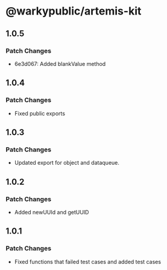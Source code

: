 # @warkypublic/artemis-kit

## 1.0.5

### Patch Changes

- 6e3d067: Added blankValue method

## 1.0.4

### Patch Changes

- Fixed public exports

## 1.0.3

### Patch Changes

- Updated export for object and dataqueue.

## 1.0.2

### Patch Changes

- Added newUUId and getUUID

## 1.0.1

### Patch Changes

- Fixed functions that failed test cases and added test cases
